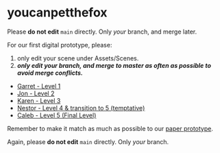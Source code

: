 # youcanpetthefox

Please **do not edit** `main` directly. Only _your_ branch, and merge later.

For our first digital prototype, please:
  1) only edit your scene under Assets/Scenes.
  2) ***only edit your branch, and merge to master as often as possible to avoid merge conflicts.***
 
- [Garret - Level 1](https://github.com/nestoralfaro/youcanpetthefox/tree/garrett-lvl1)
- [Jon - Level 2](https://github.com/nestoralfaro/youcanpetthefox/tree/jon-lvl2)
- [Karen - Level 3](https://github.com/nestoralfaro/youcanpetthefox/tree/karen-lvl3)
- [Nestor - Level 4 & transition to 5 (temptative)](https://github.com/nestoralfaro/youcanpetthefox/tree/nestor-lvl4)
- [Caleb - Level 5 (Final Level)](https://github.com/nestoralfaro/youcanpetthefox/tree/caleb-final)

Remember to make it match as much as possible to our [paper prototype](https://docs.google.com/presentation/d/1VIML8vOTSElSdXW1a_EFqISXffUqUXaruGn9Inx9Ebg/edit?usp=sharing).

Again, please **do not edit** `main` directly. Only _your_ branch.
